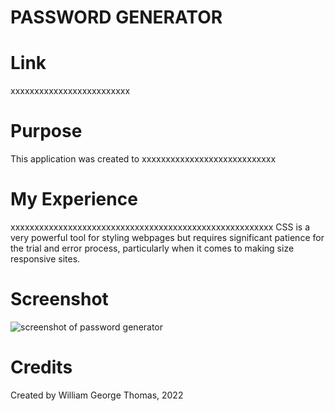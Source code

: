 # PASSWORD GENERATOR

# Link

xxxxxxxxxxxxxxxxxxxxxxxxx

# Purpose

This application was created to xxxxxxxxxxxxxxxxxxxxxxxxxxxx

# My Experience

xxxxxxxxxxxxxxxxxxxxxxxxxxxxxxxxxxxxxxxxxxxxxxxxxxxxxxx
CSS is a very powerful tool for styling webpages but requires significant patience for the trial and error process, particularly when it comes to making size responsive sites.

# Screenshot

![screenshot of password generator](xxxxxxxxxxxxxxxxxxx)

# Credits

Created by William George Thomas, 2022
